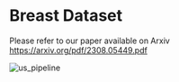 # Breast Dataset
Please refer to our paper available on Arxiv https://arxiv.org/pdf/2308.05449.pdf

![us_pipeline](https://github.com/SaharAlmahfouzNasser/TransformingBreastCancerDiagnosis/assets/52508554/1bbc3778-8010-4d49-9995-9e3906541a9b)


